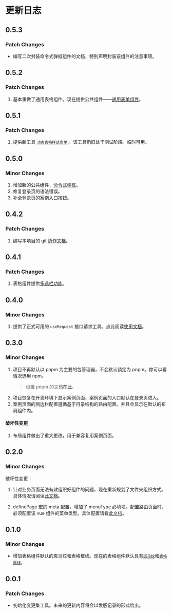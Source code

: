 # 更新日志

## 0.5.3

### Patch Changes

- 编写二次封装命令式弹框组件的文档，特别声明封装该组件的注意事项。

## 0.5.2

### Patch Changes

1. 基本重做了通用表格组件。现在提供公共组件——[通用表单组件](./components/base-form/index.md)。

## 0.5.1

### Patch Changes

1. 提供新工具 [`动态表格样式表单`](./components/dinamic-table-form/index.md) 。该工具仍旧处于测试阶段。临时可用。

## 0.5.0

### Minor Changes

1. 增加新的公共组件，[命令式弹框](./components/dialog-promise/index.md)。
2. 修复登录页的语法错误。
3. 补全登录页的案例入口按钮。

## 0.4.2

### Patch Changes

1. 编写本项目的 git [协作文档](./docs/git-with-aliyun-codeup.md)。

## 0.4.1

### Patch Changes

1. 表格组件提供[多选栏功能](./components/table/index.md#开启多选栏)。

## 0.4.0

### Minor Changes

1. 提供了正式可用的 `useRequest` 接口请求工具。点此阅读[使用文档](./composables/use-request/index.md)。

## 0.3.0

### Minor Changes

1. 项目不再默认以 pnpm 为主要的包管理器，不会默认锁定为 pnpm。你可以看情况选用 npm。
   > 设置 pnpm 的文档[在此](./docs/pnpm.md)。
2. 项目恢复在开发环境下显示案例页面，案例页面的入口默认在登录页进入。
3. 案例页面的侧边栏配置遵循基于目录结构的路由配置。并且会显示在默认的布局组件内。

#### 破坏性变更

1. 布局组件做出了重大更改，用于兼容复用案例页面。

## 0.2.0

### Minor Changes

破坏性变更：

1. 针对业务页面无法有效组织好组件的问题，现在重新规划了文件夹组织方式。具体情况请阅读[此文档](./docs/file-base-router/index.md)。

2. definePage 宏的 meta 配置，增加了 menuType 必填项。配置路由页面时，必须配置该 vue 组件的菜单类型。具体配置请看[此文档](./docs/file-base-router/index.md)。

## 0.1.0

### Minor Changes

- 增加表格组件默认的斑马纹和表格框线。现在的表格组件默认具有[`斑马纹`](https://element-plus.org/zh-CN/component/table.html#带斑马纹表格)和[`表格框线`](https://element-plus.org/zh-CN/component/table.html#带边框表格)。

## 0.0.1

### Patch Changes

- 初始化变更集工具。未来的更新内容将会以发版记录的形式给出。
